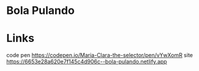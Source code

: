 # Bola Pulando



# Links
code pen https://codepen.io/Maria-Clara-the-selector/pen/vYwXomR
site https://6653e28a620e7f145c4d906c--bola-pulando.netlify.app
